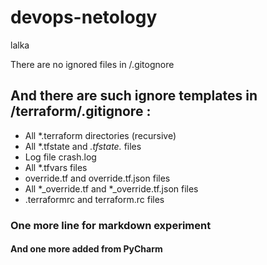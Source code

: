 # devops-netology
lalka

There are no ignored files in /.gitognore

## And there are such ignore templates in /terraform/.gitignore :
* All *.terraform directories (recursive)
* All *.tfstate and *.tfstate.* files 
* Log file crash.log
* All *.tfvars files 
* override.tf and override.tf.json files 
* All *_override.tf and *_override.tf.json files 
* .terraformrc and terraform.rc files

### One more line for markdown experiment 

#### And one more added from PyCharm 
 
